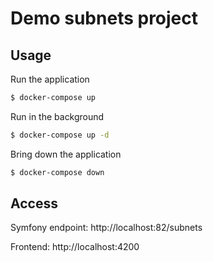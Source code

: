 
# Demo subnets project

Usage
-----

Run the application
```bash
$ docker-compose up
```

Run in the background
```bash
$ docker-compose up -d
```

Bring down the application
```bash
$ docker-compose down
```

Access
------
Symfony endpoint: http://localhost:82/subnets

Frontend: http://localhost:4200
